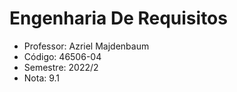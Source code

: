 # Engenharia De Requisitos

-  Professor: Azriel Majdenbaum
-  Código: 46506-04
-  Semestre: 2022/2
-  Nota: 9.1

